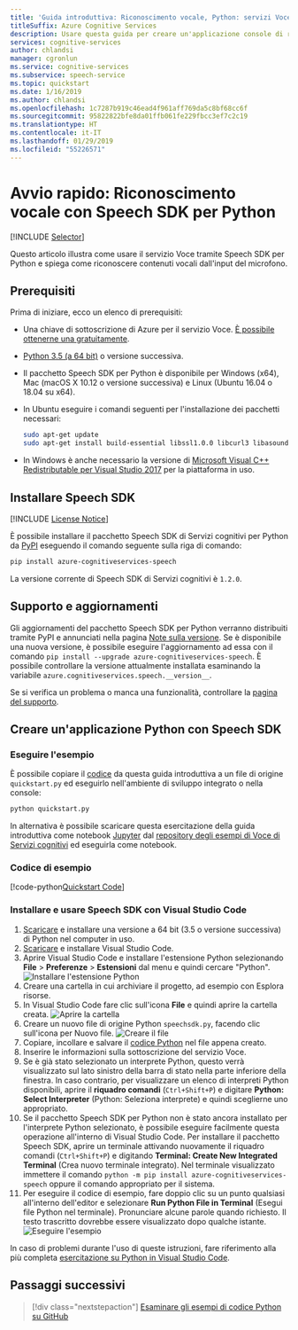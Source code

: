 ```yaml
---
title: 'Guida introduttiva: Riconoscimento vocale, Python: servizi Voce'
titleSuffix: Azure Cognitive Services
description: Usare questa guida per creare un'applicazione console di riconoscimento vocale con Speech SDK per Python. Al termine, sarà possibile usare il microfono nel computer per trascrivere contenuti vocali in tempo reale.
services: cognitive-services
author: chlandsi
manager: cgronlun
ms.service: cognitive-services
ms.subservice: speech-service
ms.topic: quickstart
ms.date: 1/16/2019
ms.author: chlandsi
ms.openlocfilehash: 1c7287b919c46ead4f961aff769da5c8bf68cc6f
ms.sourcegitcommit: 95822822bfe8da01ffb061fe229fbcc3ef7c2c19
ms.translationtype: HT
ms.contentlocale: it-IT
ms.lasthandoff: 01/29/2019
ms.locfileid: "55226571"
---
```

# <a name="quickstart-recognize-speech-with-the-speech-sdk-for-python"></a>Avvio rapido: Riconoscimento vocale con Speech SDK per Python

[!INCLUDE [Selector](../../../includes/cognitive-services-speech-service-quickstart-selector.md)]

Questo articolo illustra come usare il servizio Voce tramite Speech SDK per Python e spiega come riconoscere contenuti vocali dall'input del microfono.

## <a name="prerequisites"></a>Prerequisiti

Prima di iniziare, ecco un elenco di prerequisiti:

* Una chiave di sottoscrizione di Azure per il servizio Voce. [È possibile ottenerne una gratuitamente](get-started.md).
* [Python 3.5 (a 64 bit)](https://www.python.org/downloads/) o versione successiva.
* Il pacchetto Speech SDK per Python è disponibile per Windows (x64), Mac (macOS X 10.12 o versione successiva) e Linux (Ubuntu 16.04 o 18.04 su x64).
* In Ubuntu eseguire i comandi seguenti per l'installazione dei pacchetti necessari:

  ```sh
  sudo apt-get update
  sudo apt-get install build-essential libssl1.0.0 libcurl3 libasound2 wget
  ```

* In Windows è anche necessario la versione di [Microsoft Visual C++ Redistributable per Visual Studio 2017](https://support.microsoft.com/help/2977003/the-latest-supported-visual-c-downloads) per la piattaforma in uso.

## <a name="install-the-speech-sdk"></a>Installare Speech SDK

[!INCLUDE [License Notice](../../../includes/cognitive-services-speech-service-license-notice.md)]

È possibile installare il pacchetto Speech SDK di Servizi cognitivi per Python da [PyPI](https://pypi.org/) eseguendo il comando seguente sulla riga di comando:

```sh
pip install azure-cognitiveservices-speech
```

La versione corrente di Speech SDK di Servizi cognitivi è `1.2.0`.

## <a name="support-and-updates"></a>Supporto e aggiornamenti

Gli aggiornamenti del pacchetto Speech SDK per Python verranno distribuiti tramite PyPI e annunciati nella pagina [Note sulla versione](./releasenotes.md).
Se è disponibile una nuova versione, è possibile eseguire l'aggiornamento ad essa con il comando `pip install --upgrade azure-cognitiveservices-speech`.
È possibile controllare la versione attualmente installata esaminando la variabile `azure.cognitiveservices.speech.__version__`.

Se si verifica un problema o manca una funzionalità, controllare la [pagina del supporto](./support.md).

## <a name="create-a-python-application-using-the-speech-sdk"></a>Creare un'applicazione Python con Speech SDK

### <a name="run-the-sample"></a>Eseguire l'esempio

È possibile copiare il [codice](#quickstart-code) da questa guida introduttiva a un file di origine `quickstart.py` ed eseguirlo nell'ambiente di sviluppo integrato o nella console:

```sh
python quickstart.py
```

In alternativa è possibile scaricare questa esercitazione della guida introduttiva come notebook [Jupyter](https://jupyter.org) dal [repository degli esempi di Voce di Servizi cognitivi](https://github.com/Azure-Samples/cognitive-services-speech-sdk/) ed eseguirla come notebook.

### <a name="sample-code"></a>Codice di esempio

[!code-python[Quickstart Code](~/samples-cognitive-services-speech-sdk/quickstart/python/quickstart.py#code)]

### <a name="install-and-use-the-speech-sdk-with-visual-studio-code"></a>Installare e usare Speech SDK con Visual Studio Code

1. [Scaricare](https://www.python.org/downloads/) e installare una versione a 64 bit (3.5 o versione successiva) di Python nel computer in uso.
1. [Scaricare](https://code.visualstudio.com/Download) e installare Visual Studio Code.
1. Aprire Visual Studio Code e installare l'estensione Python selezionando **File** > **Preferenze** > **Estensioni** dal menu e quindi cercare "Python".
   ![Installare l'estensione Python](media/sdk/qs-python-vscode-python-extension.png)
1. Creare una cartella in cui archiviare il progetto, ad esempio con Esplora risorse.
1. In Visual Studio Code fare clic sull'icona **File** e quindi aprire la cartella creata.
   ![Aprire la cartella](media/sdk/qs-python-vscode-python-open-folder.png)
1. Creare un nuovo file di origine Python `speechsdk.py`, facendo clic sull'icona per Nuovo file.
   ![Creare il file](media/sdk/qs-python-vscode-python-newfile.png)
1. Copiare, incollare e salvare il [codice Python](#quickstart-code) nel file appena creato.
1. Inserire le informazioni sulla sottoscrizione del servizio Voce.
1. Se è già stato selezionato un interprete Python, questo verrà visualizzato sul lato sinistro della barra di stato nella parte inferiore della finestra.
   In caso contrario, per visualizzare un elenco di interpreti Python disponibili, aprire il **riquadro comandi** (`Ctrl+Shift+P`) e digitare **Python: Select Interpreter** (Python: Seleziona interprete) e quindi sceglierne uno appropriato.
1. Se il pacchetto Speech SDK per Python non è stato ancora installato per l'interprete Python selezionato, è possibile eseguire facilmente questa operazione all'interno di Visual Studio Code.
   Per installare il pacchetto Speech SDK, aprire un terminale attivando nuovamente il riquadro comandi (`Ctrl+Shift+P`) e digitando **Terminal: Create New Integrated Terminal** (Crea nuovo terminale integrato).
   Nel terminale visualizzato immettere il comando `python -m pip install azure-cognitiveservices-speech` oppure il comando appropriato per il sistema.
1. Per eseguire il codice di esempio, fare doppio clic su un punto qualsiasi all'interno dell'editor e selezionare **Run Python File in Terminal** (Esegui file Python nel terminale).
   Pronunciare alcune parole quando richiesto. Il testo trascritto dovrebbe essere visualizzato dopo qualche istante.
   ![Eseguire l'esempio](media/sdk/qs-python-vscode-python-run.png)

In caso di problemi durante l'uso di queste istruzioni, fare riferimento alla più completa [esercitazione su Python in Visual Studio Code](https://code.visualstudio.com/docs/python/python-tutorial).

## <a name="next-steps"></a>Passaggi successivi

> [!div class="nextstepaction"]
> [Esaminare gli esempi di codice Python su GitHub](https://aka.ms/csspeech/samples)
